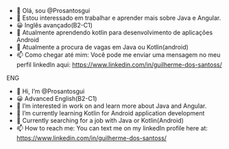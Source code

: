 
- 👋 Olá, sou @Prosantosgui
- 👀 Estou interessado em trabalhar e aprender mais sobre Java e Angular.
- 😀 Inglês avançado(B2-C1)
- 🌱 Atualmente aprendendo kotlin para desenvolvimento de aplicações Android
- 💞️ Atualmente a procura de vagas em Java ou Kotlin(android)
- 📫 Como chegar até mim: Você pode me enviar uma mensagem no meu perfil linkedIn aqui: https://www.linkedin.com/in/guilherme-dos-santoss/


ENG 
- 👋 Hi, I’m @Prosantosgui
- 😀 Advanced English(B2-C1)
- 👀 I’m interested in work on and learn more about Java and Angular.
- 🌱 I’m currently learning Kotlin for Android application development
- 💞️ Currently searching for a job with Java or Kotlin(Android)
- 📫 How to reach me: You can text me on my linkedIn profile here at: https://www.linkedin.com/in/guilherme-dos-santoss/

<!---
Prosantosgui/Prosantosgui is a ✨ special ✨ repository because its `README.md` (this file) appears on your GitHub profile.
You can click the Preview link to take a look at your changes.
--->
